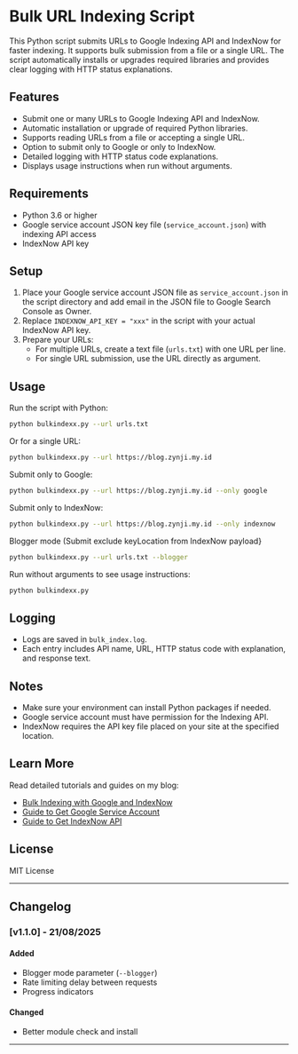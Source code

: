 # Bulk URL Indexing Script

This Python script submits URLs to Google Indexing API and IndexNow for faster indexing. It supports bulk submission from a file or a single URL. The script automatically installs or upgrades required libraries and provides clear logging with HTTP status explanations.

## Features

- Submit one or many URLs to Google Indexing API and IndexNow.
- Automatic installation or upgrade of required Python libraries.
- Supports reading URLs from a file or accepting a single URL.
- Option to submit only to Google or only to IndexNow.
- Detailed logging with HTTP status code explanations.
- Displays usage instructions when run without arguments.

## Requirements

- Python 3.6 or higher
- Google service account JSON key file (`service_account.json`) with indexing API access
- IndexNow API key

## Setup

1. Place your Google service account JSON file as `service_account.json` in the script directory and add email in the JSON file to Google Search Console as Owner.
2. Replace `INDEXNOW_API_KEY = "xxx"` in the script with your actual IndexNow API key.
3. Prepare your URLs:
   - For multiple URLs, create a text file (`urls.txt`) with one URL per line.
   - For single URL submission, use the URL directly as argument.

## Usage

Run the script with Python:

```bash
python bulkindexx.py --url urls.txt
```

Or for a single URL:

```bash
python bulkindexx.py --url https://blog.zynji.my.id
```

Submit only to Google:

```bash
python bulkindexx.py --url https://blog.zynji.my.id --only google
```

Submit only to IndexNow:

```bash
python bulkindexx.py --url https://blog.zynji.my.id --only indexnow
```

Blogger mode (Submit exclude keyLocation from IndexNow payload}

```bash
python bulkindexx.py --url urls.txt --blogger
```

Run without arguments to see usage instructions:

```bash
python bulkindexx.py
```

## Logging

- Logs are saved in `bulk_index.log`.
- Each entry includes API name, URL, HTTP status code with explanation, and response text.

## Notes

- Make sure your environment can install Python packages if needed.
- Google service account must have permission for the Indexing API.
- IndexNow requires the API key file placed on your site at the specified location.

## Learn More

Read detailed tutorials and guides on my blog:

- [Bulk Indexing with Google and IndexNow](https://blog.zynji.my.id/posts/bulkindexx-script-otomatisasi-submit-url-ke-google-indexing-api-dan-indexnow/)
- [Guide to Get Google Service Account](https://blog.zynji.my.id/en/posts/mengenal-google-indexing-api-cara-cepat-agar-kontenmu-terindeks-google/)
- [Guide to Get IndexNow API](https://blog.zynji.my.id/en/posts/mengenal-indexnow-solusi-cepat-agar-website-kamu-terindeks-mesin-pencari/)

## License

MIT License

---

## Changelog

### [v1.1.0] - 21/08/2025

#### Added

- Blogger mode parameter (`--blogger`)
- Rate limiting delay between requests
- Progress indicators

#### Changed

- Better module check and install

---
